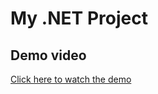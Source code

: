 # My .NET Project

## Demo video

[Click here to watch the demo](https://drive.google.com/file/d/1qwnu8wJQdRJUjQ5GCjCkl9YRV_PZpvQt/view?usp=sharing)

